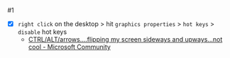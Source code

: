 #1

- [x] `right click` on the desktop > hit `graphics properties` > `hot keys` > `disable` hot keys
	- [CTRL/ALT/arrows....flipping my screen sideways and upways...not cool - Microsoft Community](https://answers.microsoft.com/en-us/windows/forum/all/ctrlaltarrowsflipping-my-screen-sideways-and/ed43c561-eef3-4934-b5c9-95a91d62d184)
